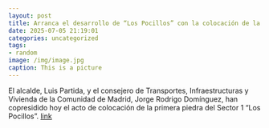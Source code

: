 ```yaml
---
layout: post
title: Arranca el desarrollo de “Los Pocillos” con la colocación de la primera piedra
date: 2025-07-05 21:19:01
categories: uncategorized
tags:
- random
image: /img/image.jpg
caption: This is a picture
---
```

El alcalde, Luis Partida, y el consejero de Transportes, Infraestructuras y Vivienda de la Comunidad de Madrid, Jorge Rodrigo Domínguez, han copresidido hoy el acto de colocación de la primera piedra del Sector 1 “Los Pocillos”.   [link](https://www.ayto-villacanada.es/noticias/arranca-el-desarrollo-de-los-pocillos-con-la-colocacion-de-la-primera-piedra/)
